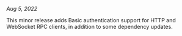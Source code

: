 *Aug 5, 2022*

This minor release adds Basic authentication support for HTTP and WebSocket RPC
clients, in addition to some dependency updates.
